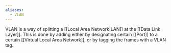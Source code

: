 ```yaml
---
aliases:
  - VLAN
---
```


VLAN is a way of splitting a [[Local Area Network|LAN]] at the [[Data Link Layer]]. This is done by adding either by designating certain [[Port]] to a certain [[Virtual Local Area Network]], or by tagging the frames with a VLAN tag.